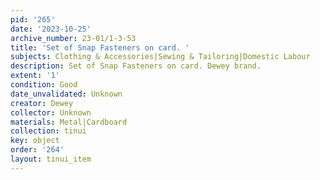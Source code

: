 ```yaml
---
pid: '265'
date: '2023-10-25'
archive_number: 23-01/1-3-53
title: 'Set of Snap Fasteners on card. '
subjects: Clothing & Accessories|Sewing & Tailoring|Domestic Labour
description: Set of Snap Fasteners on card. Dewey brand.
extent: '1'
condition: Good
date_unvalidated: Unknown
creator: Dewey
collector: Unknown
materials: Metal|Cardboard
collection: tinui
key: object
order: '264'
layout: tinui_item
---
```

